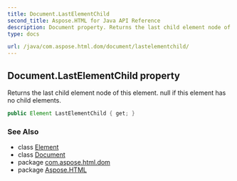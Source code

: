 ```yaml
---
title: Document.LastElementChild
second_title: Aspose.HTML for Java API Reference
description: Document property. Returns the last child element node of this element. null if this element has no child elements
type: docs

url: /java/com.aspose.html.dom/document/lastelementchild/
---
```

## Document.LastElementChild property

Returns the last child element node of this element. null if this element has no child elements.

```java
public Element LastElementChild { get; }
```

### See Also

* class [Element](../../element/)
* class [Document](../)
* package [com.aspose.html.dom](../../../com.aspose.html.dom/)
* package [Aspose.HTML](../../../)
